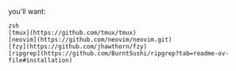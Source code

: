 you'll want:

	zsh
	[tmux](https://github.com/tmux/tmux)
	[neovim](https://github.com/neovim/neovim.git)
	[fzy](https://github.com/jhawthorn/fzy)
	[ripgrep](https://github.com/BurntSushi/ripgrep?tab=readme-ov-file#installation)
